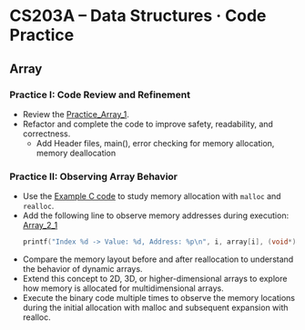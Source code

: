 # CS203A – Data Structures · Code Practice

## Array

### Practice I: Code Review and Refinement
- Review the [Practice_Array_1](Array_1.c).
- Refactor and complete the code to improve safety, readability, and correctness.
  - Add Header files, main(), error checking for memory allocation, memory deallocation

### Practice II: Observing Array Behavior
- Use the [Example C code](Example_Array.c) to study memory allocation with `malloc` and `realloc`.
- Add the following line to observe memory addresses during execution:    [Array_2_1](Array_2_1.c)
  ```c
  printf("Index %d -> Value: %d, Address: %p\n", i, array[i], (void*)&array[i]);
- Compare the memory layout before and after reallocation to understand the behavior of dynamic arrays.
- Extend this concept to 2D, 3D, or higher-dimensional arrays to explore how memory is allocated for multidimensional arrays.
- Execute the binary code multiple times to observe the memory locations during the initial allocation with malloc and subsequent expansion with realloc.
